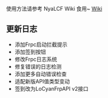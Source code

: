 使用方法请参考 NyaLCF Wiki 食用~ [Wiki](https://docs-nyalcf.1l1.icu)

## 更新日志

- 添加Frpc启动拦截提示
- 添加签到按钮
- 修改Frpc日志系统
- 修复错误的日志检测
- 添加更多自动错误检查
- 适配新版API值类型变动
- 签到改为LoCyanFrpAPI v2接口
<!-- Some change log here -->
